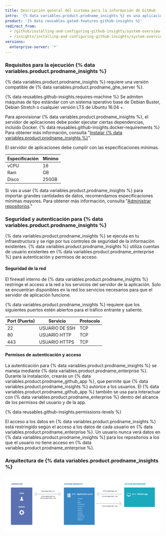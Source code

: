 ```yaml
---
title: Descripción general del sistema para la información de GitHub
intro: '{% data variables.product.prodname_insights %} es una aplicación autónoma que interactúa con {% data variables.product.prodname_enterprise %}.'
product: '{% data reusables.gated-features.github-insights %}'
redirect_from:
  - /github/installing-and-configuring-github-insights/system-overview-for-github-insights
  - /insights/installing-and-configuring-github-insights/system-overview-for-github-insights
versions:
  enterprise-server: '*'
---
```

### Requisitos para la ejecución {% data variables.product.prodname_insights %}

{% data variables.product.prodname_insights %} requiere una versión compatible de {% data variables.product.prodname_ghe_server %}.

{% data reusables.github-insights.requires-machine %} Se admiten máquinas de tipo estándar con un sistema operativo base de Debian Buster, Debian Stretch o cualquier versión LTS de Ubuntu 16.04 +.

Para aprovisionar {% data variables.product.prodname_insights %}, el servidor de aplicaciones debe poder ejecutar ciertas dependencias, incluido Docker. {% data reusables.github-insights.docker-requirements %} Para obtener más información, consulta "[Instalar {% data variables.product.prodname_insights %}](/insights/installing-and-configuring-github-insights/installing-github-insights#prerequisites)".

El servidor de aplicaciones debe cumplir con las especificaciones mínimas.

| Especificación | Mínimo |
| -------------- | ------ |
| vCPU           | 16     |
| Ram            | GB     |
| Disco          | 250GB  |

Si vas a usar {% data variables.product.prodname_insights %} para importar grandes cantidades de datos, recomendamos especificaciones mínimas mayores. Para obtener más información, consulta "[Administrar repositorios](/github/installing-and-configuring-github-insights/managing-repositories#about-import-times)."

### Seguridad y autenticación para {% data variables.product.prodname_insights %}

{% data variables.product.prodname_insights %} se ejecuta en tu infraestructura y se rige por tus controles de seguridad de la información existentes. {% data variables.product.prodname_insights %} utiliza cuentas de usuario existentes en {% data variables.product.prodname_enterprise %} para autenticación y permisos de acceso.

#### Seguridad de la red

El firewall interno de {% data variables.product.prodname_insights %} restringe el acceso a la red a los servicios del servidor de la aplicación. Solo se encuentran disponibles en la red los servicios necesarios para que el servidor de aplicación funcione.

{% data variables.product.prodname_insights %} requiere que los siguientes puertos estén abiertos para el tráfico entrante y saliente.

| Port (Puerto) | Servicio       | Protocolo |
| ------------- | -------------- | --------- |
| 22            | USUARIO DE SSH | TCP       |
| 80            | USUARIO HTTP   | TCP       |
| 443           | USUARIO HTTPS  | TCP       |

#### Permisos de autenticación y acceso

La autenticación para {% data variables.product.prodname_insights %} se maneja mediante {% data variables.product.prodname_enterprise %}. Durante la instalación, crearás un {% data variables.product.prodname_github_app %}, que permite que {% data variables.product.prodname_insights %} autorice a los usuarios. El {% data variables.product.prodname_github_app %} también se usa para interactuar con {% data variables.product.prodname_enterprise %} dentro del alcance de los permisos del usuario y de la app.

{% data reusables.github-insights.permissions-levels %}

El acceso a los datos en {% data variables.product.prodname_insights %} está restringido según el acceso a los datos de cada usuario en {% data variables.product.prodname_enterprise %}. Un usuario nunca verá datos en {% data variables.product.prodname_insights %} para los repositorios a los que el usuario no tiene acceso en {% data variables.product.prodname_enterprise %}.

### Arquitectura de {% data variables.product.prodname_insights %}

![Arquitectura del sistema](/assets/images/help/insights/github-isights-system-diagram.png)
